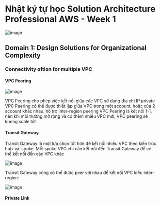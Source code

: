 # Nhật ký tự học Solution Architecture Professional AWS - Week 1 

![image](https://user-images.githubusercontent.com/49013652/210194181-70e29232-8393-41c8-ba05-5c9cd5524568.png)

## Domain 1: Design Solutions for Organizational Complexity

### Connectivity oftion for multiple VPC

#### VPC Peering

![image](https://user-images.githubusercontent.com/49013652/210194283-00684296-937e-4e71-a5b3-ef9ce0f1dc54.png)

VPC Peering cho phép việc kết nối giữa các VPC sử dụng địa chỉ IP private
VPC Peering có thể đuợc thiết lập giữa VPC trong một account, hoặc của 2 account khác nhau, hỗ trơ inter-region peering
VPC Peering là kết nối 1-1, nên khi môi trường mở rộng và có thêm nhiều VPC mới, VPC peering sẽ không scale tốt


#### Transit Gateway

Transit Gateway là một lựa chọn tốt hơn để kết nối nhiều VPC theo kiến trúc hub-và-spoke. Mỗi spoke VPC chỉ cần kết nối đến Transit Gateway để có thể kết nối đến các VPC khác

![image](https://user-images.githubusercontent.com/49013652/210195517-74e6d961-8637-46c7-bbeb-23721c9a9c2d.png)

Transit Gateway cũng có thể được peer với nhau để kết nối VPC kiểu inter-region:

![image](https://user-images.githubusercontent.com/49013652/210195565-f1e33834-4811-450b-9720-c0758d26018d.png)

#### Private Link
